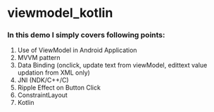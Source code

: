 # viewmodel_kotlin

### In this demo I simply covers following points:
1. Use of ViewModel in Android Application
2. MVVM pattern
3. Data Binding (onclick, update text from viewModel, edittext value updation from XML only)
4. JNI (NDK/C++/C)
5. Ripple Effect on Button Click
6. ConstraintLayout
7. Kotlin
